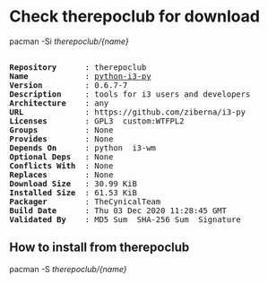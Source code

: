 # Check therepoclub for download

        
pacman -Si *therepoclub/{name}*

<div class="highlight"><pre class="highlight"><text>
<b>Repository</b>      : therepoclub
<b>Name</b>            : <a href='../../x86_64/python-i3-py-0.6.7-7-any.pkg.tar.zst'>python-i3-py</a>
<b>Version</b>         : 0.6.7-7
<b>Description</b>     : tools for i3 users and developers
<b>Architecture</b>    : any
<b>URL</b>             : https://github.com/ziberna/i3-py
<b>Licenses</b>        : GPL3  custom:WTFPL2
<b>Groups</b>          : None
<b>Provides</b>        : None
<b>Depends On</b>      : python  i3-wm
<b>Optional Deps</b>   : None
<b>Conflicts With</b>  : None
<b>Replaces</b>        : None
<b>Download Size</b>   : 30.99 KiB
<b>Installed Size</b>  : 61.53 KiB
<b>Packager</b>        : TheCynicalTeam <wayne6324@gmail.com>
<b>Build Date</b>      : Thu 03 Dec 2020 11:28:45 GMT
<b>Validated By</b>    : MD5 Sum  SHA-256 Sum  Signature
</text></pre></div>

## How to install from therepoclub

        
pacman -S *therepoclub/{name}*
